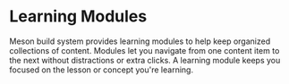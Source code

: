 # Learning Modules

Meson build system provides learning modules to help keep organized collections of
content. Modules let you navigate from one content item to the next without
distractions or extra clicks. A learning module keeps you focused on the lesson or
concept you're learning.
